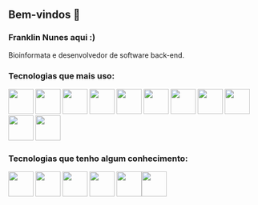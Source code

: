 ## Bem-vindos 👋
### Franklin Nunes aqui :) 
Bioinformata e desenvolvedor de software back-end.




### Tecnologias que mais uso:
<img width='50' height='50' src="https://cdn.jsdelivr.net/gh/devicons/devicon/icons/javascript/javascript-original.svg" /> <img width='50' height='50' src="https://cdn.jsdelivr.net/gh/devicons/devicon/icons/typescript/typescript-original.svg" /> <img width='50' height='50' src="https://cdn.jsdelivr.net/gh/devicons/devicon/icons/express/express-original.svg" /> <img width='50' height='50' src="https://cdn.jsdelivr.net/gh/devicons/devicon/icons/nodejs/nodejs-original.svg" /> <img width='50' height='50' src="https://cdn.jsdelivr.net/gh/devicons/devicon/icons/postgresql/postgresql-original.svg" /> <img width='50' height='50' src="https://cdn.jsdelivr.net/gh/devicons/devicon/icons/mysql/mysql-original.svg" /> <img width='50' height='50' src="https://cdn.jsdelivr.net/gh/devicons/devicon/icons/html5/html5-original.svg" /> <img width='50' height='50' src="https://cdn.jsdelivr.net/gh/devicons/devicon/icons/css3/css3-original.svg" /> <img width='50' height='50' src="https://cdn.jsdelivr.net/gh/devicons/devicon/icons/git/git-original.svg" /> <img width='50' height='50' src="https://cdn.jsdelivr.net/gh/devicons/devicon/icons/github/github-original.svg" /> <img width='50' height='50' src="https://cdn.jsdelivr.net/gh/devicons/devicon/icons/bash/bash-original.svg" />
          
          

### Tecnologias que tenho algum conhecimento:
<img width='50' height='50' src="https://cdn.jsdelivr.net/gh/devicons/devicon/icons/python/python-original.svg" /> <img width='50' height='50' src="https://cdn.jsdelivr.net/gh/devicons/devicon/icons/rstudio/rstudio-original.svg" /> <img width='50' height='50' src="https://cdn.jsdelivr.net/gh/devicons/devicon/icons/r/r-original.svg" /> <img width='50' height='50' src="https://cdn.jsdelivr.net/gh/devicons/devicon/icons/docker/docker-original.svg" /> <img width='50' height='50' src="https://cdn.jsdelivr.net/gh/devicons/devicon/icons/jupyter/jupyter-original.svg" /><img width='50' height='50' src="https://cdn.jsdelivr.net/gh/devicons/devicon/icons/anaconda/anaconda-original.svg" />
          
          
          
          
          
          
          
          
          
          
          
          
          
